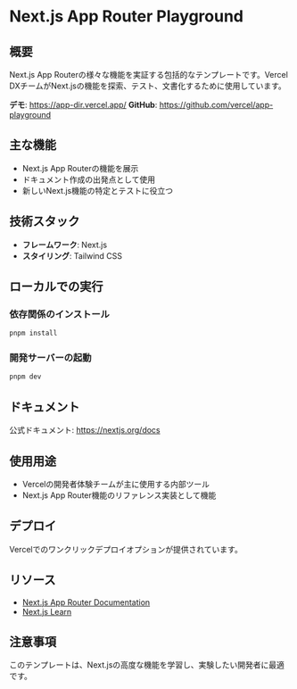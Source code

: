 # Next.js App Router Playground

## 概要

Next.js App Routerの様々な機能を実証する包括的なテンプレートです。Vercel DXチームがNext.jsの機能を探索、テスト、文書化するために使用しています。

**デモ**: https://app-dir.vercel.app/
**GitHub**: https://github.com/vercel/app-playground

## 主な機能

- Next.js App Routerの機能を展示
- ドキュメント作成の出発点として使用
- 新しいNext.js機能の特定とテストに役立つ

## 技術スタック

- **フレームワーク**: Next.js
- **スタイリング**: Tailwind CSS

## ローカルでの実行

### 依存関係のインストール

```bash
pnpm install
```

### 開発サーバーの起動

```bash
pnpm dev
```

## ドキュメント

公式ドキュメント: https://nextjs.org/docs

## 使用用途

- Vercelの開発者体験チームが主に使用する内部ツール
- Next.js App Router機能のリファレンス実装として機能

## デプロイ

Vercelでのワンクリックデプロイオプションが提供されています。

## リソース

- [Next.js App Router Documentation](https://nextjs.org/docs/app)
- [Next.js Learn](https://nextjs.org/learn)

## 注意事項

このテンプレートは、Next.jsの高度な機能を学習し、実験したい開発者に最適です。
